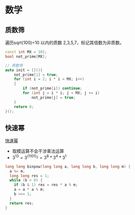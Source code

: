 # 数学

## 质数筛

遍历sqrt(100)=10 以内的质数 2,3,5,7，标记其倍数为非质数。

```C++
const int MX = 101;
bool not_prime[MX];

// 质数筛
auto init = [](){
    not_prime[1] = true;
    for (int i = 2; i * i < MX; i++)
    {
        if (not_prime[i]) continue;
        for (int j = i * i; j < MX; j += i)
            not_prime[j] = true;
    }
    return 0;
}();
```

## 快速幂

[快速幂](https://oi-wiki.org/math/binary-exponentiation/)

+ 取模运算不会干涉乘法运算
+ $3^{13} = 3^{(1101)_2} = 3^8 * 3^4 * 3^1$

```C++
long long binpow(long long a, long long b, long long m) {
  a %= m;
  long long res = 1;
  while (b > 0) {
    if (b & 1) res = res * a % m;
    a = a * a % m;
    b >>= 1;
  }
  return res;
}
```
